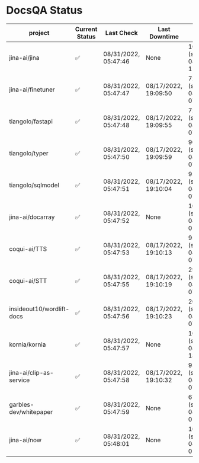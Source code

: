 # DocsQA Status

|         project         |Current Status|     Last Check     |   Last Downtime    |              % Uptime              |
|-------------------------|--------------|--------------------|--------------------|------------------------------------|
|jina-ai/jina             |✅            |08/31/2022, 05:47:46|None                |100.000 (since 08/29/2022, 11:24:14)|
|jina-ai/finetuner        |✅            |08/31/2022, 05:47:47|08/17/2022, 19:09:50|72.045 (since 08/15/2022, 07:09:42) |
|tiangolo/fastapi         |✅            |08/31/2022, 05:47:48|08/17/2022, 19:09:55|72.048 (since 08/15/2022, 07:09:42) |
|tiangolo/typer           |✅            |08/31/2022, 05:47:50|08/17/2022, 19:09:59|90.603 (since 08/15/2022, 07:09:42) |
|tiangolo/sqlmodel        |✅            |08/31/2022, 05:47:51|08/17/2022, 19:10:04|95.656 (since 08/15/2022, 07:09:42) |
|jina-ai/docarray         |✅            |08/31/2022, 05:47:52|None                |100.000 (since 08/24/2022, 01:39:12)|
|coqui-ai/TTS             |✅            |08/31/2022, 05:47:53|08/17/2022, 19:10:13|95.652 (since 08/15/2022, 07:09:42) |
|coqui-ai/STT             |✅            |08/31/2022, 05:47:55|08/17/2022, 19:10:19|29.053 (since 08/15/2022, 07:09:42) |
|insideout10/wordlift-docs|✅            |08/31/2022, 05:47:56|08/17/2022, 19:10:23|20.736 (since 08/15/2022, 07:09:42) |
|kornia/kornia            |✅            |08/31/2022, 05:47:57|None                |100.000 (since 08/30/2022, 13:49:49)|
|jina-ai/clip-as-service  |✅            |08/31/2022, 05:47:58|08/17/2022, 19:10:32|95.660 (since 08/15/2022, 07:09:42) |
|garbles-dev/whitepaper   |✅            |08/31/2022, 05:47:59|None                |67.535 (since 08/24/2022, 01:39:12) |
|jina-ai/now              |✅            |08/31/2022, 05:48:01|None                |100.000 (since 08/24/2022, 01:39:12)|
